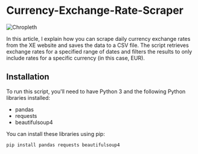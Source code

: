 # Currency-Exchange-Rate-Scraper

![Chropleth](https://github.com/bkhan1820/Currency-Exchange-Rate-Scraper/blob/main/photos/apps.4865.9007199266244244.8a1b6114-110d-4101-abbc-e2fbbc92cb6a.png)

In this article, I explain how you can scrape daily currency exchange rates from the XE website and saves the data to a CSV file. The script retrieves exchange rates for a specified range of dates and filters the results to only include rates for a specific currency (in this case, EUR).

## Installation
To run this script, you'll need to have Python 3 and the following Python libraries installed:

- pandas
- requests
- beautifulsoup4

You can install these libraries using pip:

```pip install pandas requests beautifulsoup4```
